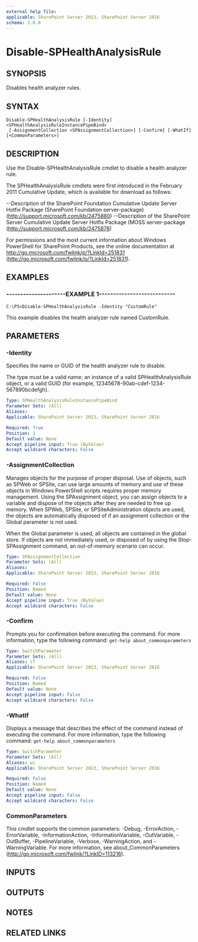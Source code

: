 ```yaml
---
external help file: 
applicable: SharePoint Server 2013, SharePoint Server 2016
schema: 2.0.0
---
```


# Disable-SPHealthAnalysisRule

## SYNOPSIS

Disables health analyzer rules.



## SYNTAX

```
Disable-SPHealthAnalysisRule [-Identity] <SPHealthAnalysisRuleInstancePipeBind>
 [-AssignmentCollection <SPAssignmentCollection>] [-Confirm] [-WhatIf] [<CommonParameters>]
```

## DESCRIPTION
Use the Disable-SPHealthAnalysisRule cmdlet to disable a health analyzer rule.

The SPHealthAnalysisRule cmdlets were first introduced in the February 2011 Cumulative Update, which is available for download as follows:

--Description of the SharePoint Foundation Cumulative Update Server Hotfix Package (SharePoint Foundation server-package) (http://support.microsoft.com/kb/2475880)
--Description of the SharePoint Server Cumulative Update Server Hotfix Package (MOSS server-package (http://support.microsoft.com/kb/2475878)

For permissions and the most current information about Windows PowerShell for SharePoint Products, see the online documentation at http://go.microsoft.com/fwlink/p/?LinkId=251831 (http://go.microsoft.com/fwlink/p/?LinkId=251831).

## EXAMPLES

### ---------------------EXAMPLE 1--------------------------- 
```
C:\PS>Disable-SPHealthAnalysisRule -Identity "CustomRule"
```

This example disables the health analyzer rule named CustomRule.

## PARAMETERS

### -Identity
Specifies the name or GUID of the health analyzer rule to disable.

The type must be a valid name; an instance of a valid SPHealthAnalysisRule object, or a valid GUID (for example, 12345678-90ab-cdef-1234-567890bcdefgh).

```yaml
Type: SPHealthAnalysisRuleInstancePipeBind
Parameter Sets: (All)
Aliases: 
Applicable: SharePoint Server 2013, SharePoint Server 2016

Required: True
Position: 1
Default value: None
Accept pipeline input: True (ByValue)
Accept wildcard characters: False
```

### -AssignmentCollection
Manages objects for the purpose of proper disposal.
Use of objects, such as SPWeb or SPSite, can use large amounts of memory and use of these objects in Windows PowerShell scripts requires proper memory management.
Using the SPAssignment object, you can assign objects to a variable and dispose of the objects after they are needed to free up memory.
When SPWeb, SPSite, or SPSiteAdministration objects are used, the objects are automatically disposed of if an assignment collection or the Global parameter is not used.

When the Global parameter is used, all objects are contained in the global store.
If objects are not immediately used, or disposed of by using the Stop-SPAssignment command, an out-of-memory scenario can occur.

```yaml
Type: SPAssignmentCollection
Parameter Sets: (All)
Aliases: 
Applicable: SharePoint Server 2013, SharePoint Server 2016

Required: False
Position: Named
Default value: None
Accept pipeline input: True (ByValue)
Accept wildcard characters: False
```

### -Confirm
Prompts you for confirmation before executing the command.
For more information, type the following command: `get-help about_commonparameters`

```yaml
Type: SwitchParameter
Parameter Sets: (All)
Aliases: cf
Applicable: SharePoint Server 2013, SharePoint Server 2016

Required: False
Position: Named
Default value: None
Accept pipeline input: False
Accept wildcard characters: False
```

### -WhatIf
Displays a message that describes the effect of the command instead of executing the command.
For more information, type the following command: `get-help about_commonparameters`

```yaml
Type: SwitchParameter
Parameter Sets: (All)
Aliases: wi
Applicable: SharePoint Server 2013, SharePoint Server 2016

Required: False
Position: Named
Default value: None
Accept pipeline input: False
Accept wildcard characters: False
```

### CommonParameters
This cmdlet supports the common parameters: -Debug, -ErrorAction, -ErrorVariable, -InformationAction, -InformationVariable, -OutVariable, -OutBuffer, -PipelineVariable, -Verbose, -WarningAction, and -WarningVariable. For more information, see about_CommonParameters (http://go.microsoft.com/fwlink/?LinkID=113216).

## INPUTS

## OUTPUTS

## NOTES

## RELATED LINKS


